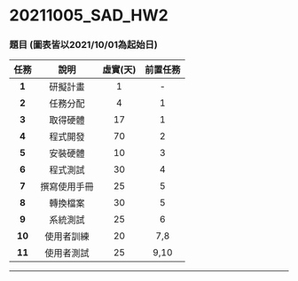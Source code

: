 # 20211005_SAD_HW2
### 題目 (圖表皆以2021/10/01為起始日)
|任務|說明|虛實(天)|前置任務|
|:---:|:---:|:---:|:---:|
|**1**|研擬計畫|1|-|
|**2**|任務分配|4|1|
|**3**|取得硬體|17|1|
|**4**|程式開發|70|2|
|**5**|安裝硬體|10|3|
|**6**|程式測試|30|4|
|**7**|撰寫使用手冊|25|5|
|**8**|轉換檔案|30|5|
|**9**|系統測試|25|6|
|**10**|使用者訓練|20|7,8|
|**11**|使用者測試|25|9,10|
***

